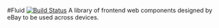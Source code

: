 #Fluid [![Build Status](https://travis-ci.org/eBay/fluid.png?branch=master)](https://travis-ci.org/eBay/fluid)
A library of frontend web components designed by eBay to be used across devices.